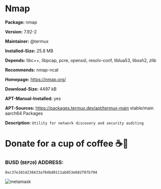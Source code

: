 # Nmap

__Package:__ nmap

__Version:__ 7.92-2

__Maintainer:__ @termux

__Installed-Size:__ 25.8 MB

__Depends:__ libc++, libpcap, pcre, openssl, resolv-conf, liblua53, libssh2, zlib

__Recommends:__ nmap-ncat

__Homepage:__ https://nmap.org/

__Download-Size:__ 4497 kB

__APT-Manual-Installed:__ yes

__APT-Sources:__ https://packages.termux.dev/apt/termux-main stable/main aarch64 Packages

__Description:__ `Utility for network discovery and security auditing`

# Donate for a cup of coffee ☕🥯

### BUSD (`BEP20`) ADDRESS:

```
0xc37e1014230433a704bd0111ab853e682f07b794
```

![metamask](https://i.ibb.co/C0HGYDQ/metamask.png)

